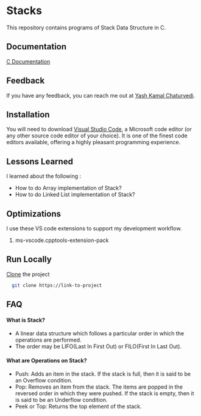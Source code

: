 
# Stacks

This repository contains programs of Stack Data Structure in C.

## Documentation

[C Documentation](https://devdocs.io/c/)

## Feedback

If you have any feedback, you can reach me out at [Yash Kamal Chaturvedi](https://twitter.com/yashkamalchatu1?lang=en).

## Installation 

You will need to download [Visual Studio Code](https://code.visualstudio.com/docs), a Microsoft code editor (or any other source code editor of your choice). It is one of the finest code editors available, offering a highly pleasant programming experience.

## Lessons Learned

I learned about the following :
- How to do Array implementation of Stack?
- How to do Linked List implementation of Stack?

## Optimizations

I use these VS code extensions to support my development workflow.  

1.	ms-vscode.cpptools-extension-pack

## Run Locally

[Clone](https://youtu.be/CKcqniGu3tA) the project

```bash
  git clone https://link-to-project
```

## FAQ

#### What is Stack?

- A linear data structure which follows a particular order in which the operations are performed. 
- The order may be LIFO(Last In First Out) or FILO(First In Last Out).

#### What are Operations on Stack?

- Push: Adds an item in the stack. If the stack is full, then it is said to be an Overflow condition.
- Pop: Removes an item from the stack. The items are popped in the reversed order in which they were pushed. If the stack is empty, then it is said to be an Underflow condition.
- Peek or Top: Returns the top element of the stack.
